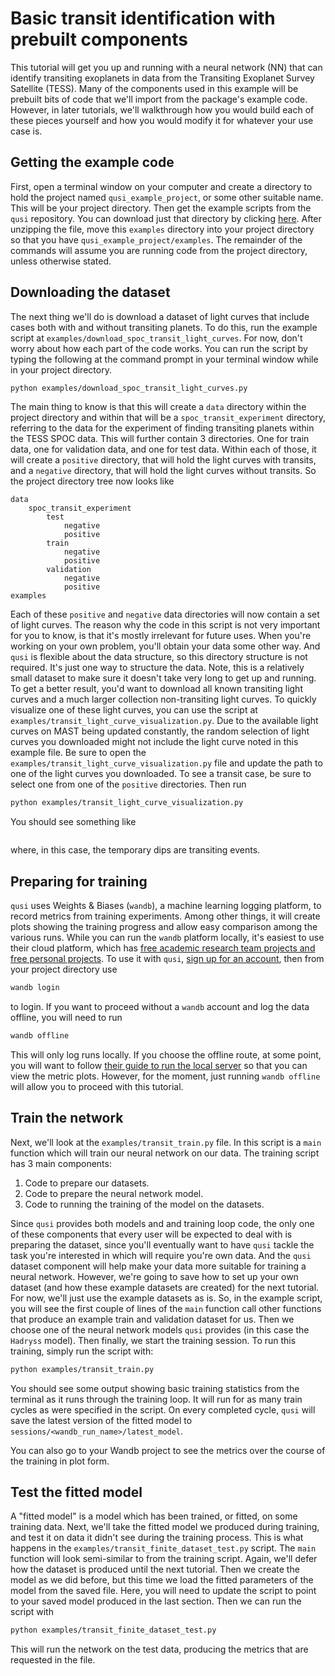 # Basic transit identification with prebuilt components

This tutorial will get you up and running with a neural network (NN) that can identify transiting exoplanets in data from the Transiting Exoplanet Survey Satellite (TESS). Many of the components used in this example will be prebuilt bits of code that we'll import from the package's example code. However, in later tutorials, we'll walkthrough how you would build each of these pieces yourself and how you would modify it for whatever your use case is.

## Getting the example code

First, open a terminal window on your computer and create a directory to hold the project named `qusi_example_project`, or some other suitable name. This will be your project directory. Then get the example scripts from the `qusi` repository. You can download just that directory by clicking [here](https://download-directory.github.io/?url=https%3A%2F%2Fgithub.com%2Fgolmschenk%2Fqusi%2Ftree%2Fmain%2Fexamples). After unzipping the file, move this `examples` directory into your project directory so that you have `qusi_example_project/examples`. The remainder of the commands will assume you are running code from the project directory, unless otherwise stated.

## Downloading the dataset

The next thing we'll do is download a dataset of light curves that include cases both with and without transiting planets. To do this, run the example script at `examples/download_spoc_transit_light_curves`. For now, don't worry about how each part of the code works. You can run the script by typing the following at the command prompt in your terminal window while in your project directory.

```sh
python examples/download_spoc_transit_light_curves.py
```

The main thing to know is that this will create a `data` directory within the project directory and within that will be a `spoc_transit_experiment` directory, referring to the data for the experiment of finding transiting planets within the TESS SPOC data. This will further contain 3 directories. One for train data, one for validation data, and one for test data. Within each of those, it will create a `positive` directory, that will hold the light curves with transits, and a `negative` directory, that will hold the light curves without transits. So the project directory tree now looks like

```
data
    spoc_transit_experiment
        test
            negative
            positive
        train
            negative
            positive
        validation
            negative
            positive
examples
```

Each of these `positive` and `negative` data directories will now contain a set of light curves. The reason why the code in this script is not very important for you to know, is that it's mostly irrelevant for future uses. When you're working on your own problem, you'll obtain your data some other way. And `qusi` is flexible about the data structure, so this directory structure is not required. It's just one way to structure the data. Note, this is a relatively small dataset to make sure it doesn't take very long to get up and running. To get a better result, you'd want to download all known transiting light curves and a much larger collection non-transiting light curves. To quickly visualize one of these light curves, you can use the script at `examples/transit_light_curve_visualization.py`. Due to the available light curves on MAST being updated constantly, the random selection of light curves you downloaded might not include the light curve noted in this example file. Be sure to open the `examples/transit_light_curve_visualization.py` file and update the path to one of the light curves you downloaded. To see a transit case, be sure to select one from one of the `positive` directories. Then run

```sh
python examples/transit_light_curve_visualization.py
```

You should see something like

```{image} light_curve_example.png
```

where, in this case, the temporary dips are transiting events.

## Preparing for training

`qusi` uses Weights & Biases (`wandb`), a machine learning logging platform, to record metrics from training experiments. Among other things, it will create plots showing the training progress and allow easy comparison among the various runs. While you can run the `wandb` platform locally, it's easiest to use their cloud platform, which has [free academic research team projects and free personal projects](https://wandb.ai/site/pricing). To use it with `qusi`, [sign up for an account](https://wandb.ai/site), then from your project directory use

```sh
wandb login
```

to login. If you want to proceed without a `wandb` account and log the data offline, you will need to run

```sh
wandb offline
```

This will only log runs locally. If you choose the offline route, at some point, you will want to follow [their guide to run the local server](https://docs.wandb.ai/guides/hosting/how-to-guides/basic-setup) so that you can view the metric plots. However, for the moment, just running `wandb offline` will allow you to proceed with this tutorial.

## Train the network

Next, we'll look at the `examples/transit_train.py` file. In this script is a `main` function which will train our neural network on our data. The training script has 3 main components:

1. Code to prepare our datasets.
2. Code to prepare the neural network model.
3. Code to running the training of the model on the datasets.

Since `qusi` provides both models and and training loop code, the only one of these components that every user will be expected to deal with is preparing the dataset, since you'll eventually want to have `qusi` tackle the task you're interested in which will require you're own data. And the `qusi` dataset component will help make your data more suitable for training a neural network. However, we're going to save how to set up your own dataset (and how these example datasets are created) for the next tutorial. For now, we'll just use the example datasets as is. So, in the example script, you will see the first couple of lines of the `main` function call other functions that produce an example train and validation dataset for us. Then we choose one of the neural network models `qusi` provides (in this case the `Hadryss` model). Then finally, we start the training session. To run this training, simply run the script with:

```sh
python examples/transit_train.py
```

You should see some output showing basic training statistics from the terminal as it runs through the training loop. It will run for as many train cycles as were specified in the script. On every completed cycle, `qusi` will save the latest version of the fitted model to `sessions/<wandb_run_name>/latest_model`.

You can also go to your Wandb project to see the metrics over the course of the training in plot form.

## Test the fitted model

A "fitted model" is a model which has been trained, or fitted, on some training data. Next, we'll take the fitted model we produced during training, and test it on data it didn't see during the training process. This is what happens in the `examples/transit_finite_dataset_test.py` script. The `main` function will look semi-similar to from the training script. Again, we'll defer how the dataset is produced until the next tutorial. Then we create the model as we did before, but this time we load the fitted parameters of the model from the saved file. Here, you will need to update the script to point to your saved model produced in the last section. Then we can run the script with

```sh
python examples/transit_finite_dataset_test.py
```

This will run the network on the test data, producing the metrics that are requested in the file.
